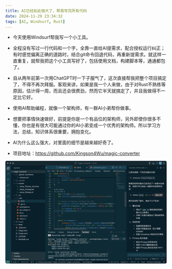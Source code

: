 ```yaml
---
title: AI已经如此强大了，帮我写完所有代码
date: 2024-11-29 23:34:32
tags: [AI, Windsurf, Rust]
---
```


+ 今天使用Windsurf帮我写一个小工具。
+ 全程没有写过一行代码和一个字，全靠一直给AI提需求，配合授权运行纠正；有时感觉偏离正确的道路时，结合git命令回退代码，再重新提需求。就这样一直重复，就帮我把这个小工具写好了，包括使用文档，构建脚本等，通通都包了。
+ 自从两年前第一次用ChatGPT时一下子服气了，这次直接帮我把整个项目搞定了，不得不再次拜服。客观来讲，如果是我一个人来做，由于对Rust不熟练等原因，估计得一周，而且还会很费劲，然而它半天就搞定了，并且我做得不一定比它好。

+ 使用AI帮助编程，就像一个架构师，有一群AI小弟帮你做事。
+ 想要把事情快速做好，前提是你是一个有品位的架构师，另外即使你很多不懂，你也是有很大可能通过你的AI小弟变成一个优秀的架构师。所以学习方法，总结，知识体系很重要，拥抱变化。

+ AI为什么这么强大，对里面的细节是越来越好奇了。

+ 项目地址：https://github.com/Kingson4Wu/magic-converter

![](20241129-AI已经如此强大了，帮我写完所有代码/Windsurf.jpeg)